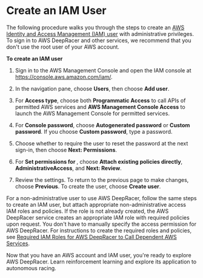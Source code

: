 # Create an IAM User<a name="deepracer-create-iam-user"></a>

 The following procedure walks you through the steps to create an [AWS Identity and Access Management \(IAM\) user](https://docs.aws.amazon.com/IAM/latest/UserGuide/id_users.html) with administrative privileges\. To sign in to AWS DeepRacer and other services, we recommend that you don't use the root user of your AWS account\. 

**To create an IAM user**

1. Sign in to the AWS Management Console and open the IAM console at [https://console\.aws\.amazon\.com/iam/](https://console.aws.amazon.com/iam/)\.

1. In the navigation pane, choose **Users**, then choose **Add user**\.

1. For **Access type**, choose both **Programmatic Access** to call APIs of permitted AWS services and **AWS Management Console Access** to launch the AWS Management Console for permitted services\.

1. For **Console password**, choose **Autogenerated password** or **Custom password**\. If you choose **Custom password**, type a password\.

1. Choose whether to require the user to reset the password at the next sign\-in, then choose **Next: Permissions**\.

1. For **Set permissions for *<user name>***, choose **Attach existing policies directly**, **AdministrativeAccess**, and **Next: Review**\.

1. Review the settings\. To return to the previous page to make changes, choose **Previous**\. To create the user, choose **Create user**\.

 For a non\-administrative user to use AWS DeepRacer, follow the same steps to create an IAM user, but attach appropriate non\-administrative access IAM roles and policies\. If the role is not already created, the AWS DeepRacer service creates an appropriate IAM role with required policies upon request\. You don't have to manually specify the access permission for AWS DeepRacer\. For instructions to create the required roles and policies, see [Required IAM Roles for AWS DeepRacer to Call Dependent AWS Services](deepracer-understand-required-permissions-and-iam-roles.md)\. 

 Now that you have an AWS account and IAM user, you're ready to explore AWS DeepRacer\. Learn reinforcement learning and explore its application to autonomous racing\. 